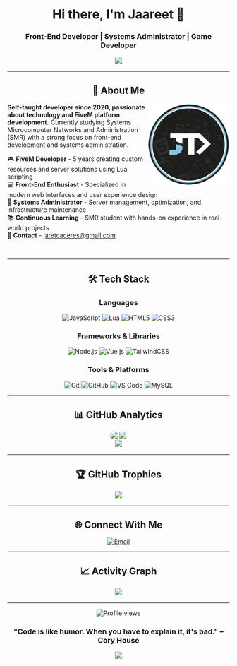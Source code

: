 <div align="center">

# Hi there, I'm Jaareet 👋

### Front-End Developer | Systems Administrator | Game Developer

<p align="center">
  <img src="https://readme-typing-svg.herokuapp.com/?center=true&vCenter=true&color=58a6ff&width=600&height=50&lines=Front-End+Developer;Systems+Administrator;Game+Developer;SMR+Student;Technology+Enthusiast" />
</p>

---

## 🚀 About Me

<img align="right" alt="Jaret's Github Profiles" width="186" src="logo.png">

<div align="start">
  
**Self-taught developer since 2020, passionate about technology and FiveM platform development.** Currently studying Systems Microcomputer Networks and Administration (SMR) with a strong focus on front-end development and systems administration.

🎮 **FiveM Developer** - 5 years creating custom resources and server solutions using Lua scripting  
💻 **Front-End Enthusiast** - Specialized in modern web interfaces and user experience design  
🔧 **Systems Administrator** - Server management, optimization, and infrastructure maintenance  
📚 **Continuous Learning** - SMR student with hands-on experience in real-world projects  
📧 **Contact** - jaretcaceres@gmail.com
</div>

<br clear="both" />

---

## 🛠️ Tech Stack

<div align="center">

### Languages
![JavaScript](https://img.shields.io/badge/JavaScript-F7DF1E?style=for-the-badge&logo=javascript&logoColor=black)
![Lua](https://img.shields.io/badge/Lua-2C2D72?style=for-the-badge&logo=lua&logoColor=white)
![HTML5](https://img.shields.io/badge/HTML5-E34F26?style=for-the-badge&logo=html5&logoColor=white)
![CSS3](https://img.shields.io/badge/CSS3-1572B6?style=for-the-badge&logo=css3&logoColor=white)

### Frameworks & Libraries
![Node.js](https://img.shields.io/badge/Node.js-43853D?style=for-the-badge&logo=node.js&logoColor=white)
![Vue.js](https://img.shields.io/badge/Vue.js-35495E?style=for-the-badge&logo=vue.js&logoColor=4FC08D)
![TailwindCSS](https://img.shields.io/badge/Tailwind_CSS-38B2AC?style=for-the-badge&logo=tailwind-css&logoColor=white)

### Tools & Platforms
![Git](https://img.shields.io/badge/Git-F05032?style=for-the-badge&logo=git&logoColor=white)
![GitHub](https://img.shields.io/badge/GitHub-100000?style=for-the-badge&logo=github&logoColor=white)
![VS Code](https://img.shields.io/badge/Visual_Studio_Code-0078D4?style=for-the-badge&logo=visual%20studio%20code&logoColor=white)
![MySQL](https://img.shields.io/badge/MySQL-00000F?style=for-the-badge&logo=mysql&logoColor=white)

</div>

---

## 📊 GitHub Analytics

<div align="center">
  <img height="180em" src="https://github-readme-stats.vercel.app/api?username=Jaareet&show_icons=true&theme=github_dark&include_all_commits=true&count_private=true"/>
  <img height="180em" src="https://github-readme-stats.vercel.app/api/top-langs/?username=Jaareet&layout=compact&langs_count=8&theme=github_dark"/>
</div>

<div align="center">
  <img src="https://github-readme-streak-stats.herokuapp.com/?user=Jaareet&theme=github-dark-blue&hide_border=true" />
</div>

---

## 🏆 GitHub Trophies

<div align="center">
  <img src="https://github-profile-trophy.vercel.app/?username=Jaareet&theme=darkhub&no-frame=true&margin-w=15" />
</div>

---

## 🌐 Connect With Me

<div align="center">

<!-- [![Website](https://img.shields.io/badge/Website-000000?style=for-the-badge&logo=About.me&logoColor=white)](https://www.jaareet.dev) -->
<!-- [![Discord](https://img.shields.io/badge/Discord-7289DA?style=for-the-badge&logo=discord&logoColor=white)](https://www.jaareet.dev/discord) -->
[![Email](https://img.shields.io/badge/Email-D14836?style=for-the-badge&logo=gmail&logoColor=white)](mailto:jaretcaceres@gmail.com)

</div>

---

## 📈 Activity Graph

<div align="center">
  <img src="https://github-readme-activity-graph.vercel.app/graph?username=Jaareet&theme=github-compact" />
</div>

---

<div align="center">
  <img src="https://komarev.com/ghpvc/?username=Jaareet&label=Profile%20views&color=0e75b6&style=flat" alt="Profile views" />
  
  ### "Code is like humor. When you have to explain it, it's bad." – Cory House
  
  <img src="https://raw.githubusercontent.com/Trilokia/Trilokia/379277808c61ef204768a61bbc5d25bc7798ccf1/bottom_header.svg" />
</div>
